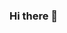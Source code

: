 ### Hi there 👋

<!--
**ylmgrbzz/ylmgrbzz** is a ✨ _special_ ✨ repository because its `README.md` (this file) appears on your GitHub profile.

Here are some ideas to get you started:

- 🔭 I’m currently working on ...dsd
- 🌱 I’m currently learning ...dsds
- 👯 I’m looking to collaborate on ...dsdsd
- 🤔 I’m looking for help with ...sdsd
- 💬 Ask me about ...sdsdsd
- 📫 How to reach me: ...dsds
- 😄 Pronouns: ...dsdsd
- ⚡ Fun fact: ...sdsd
-->

